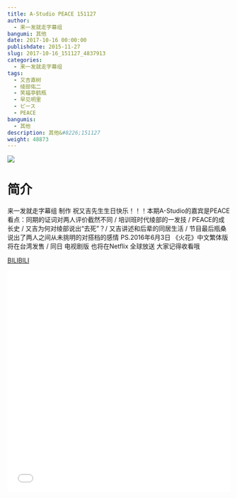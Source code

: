 ```yaml
---
title: A-Studio PEACE 151127
author: 
  - 来一发就走字幕组
bangumi: 其他
date: 2017-10-16 00:00:00
publishdate: 2015-11-27
slug: 2017-10-16_151127_4837913
categories: 
  - 来一发就走字幕组
tags: 
  - 又吉直树
  - 绫部佑二
  - 笑福亭鹤瓶
  - 早见明里
  - ピース
  - PEACE
bangumis: 
  - 其他
description: 其他&#8226;151127
weight: 48873
---
```


![](https://i.imgur.com/UZ1zlsB.jpg)

# 简介  
来一发就走字幕组 制作 祝又吉先生生日快乐！！！本期A-Studio的嘉宾是PEACE 看点：同期的证词对两人评价截然不同 / 培训班时代绫部的一发技 / PEACE的成长史 / 又吉为何对绫部说出“去死”？/ 又吉讲述和后辈的同居生活 / 节目最后瓶桑说出了两人之间从未挑明的对搭档的感情  PS.2016年6月3日 《火花》中文繁体版将在台湾发售 / 同日 电视剧版  也将在Netflix­ 全球放送 大家记得收看哦


  [BILIBILI](https://www.bilibili.com/video/av4837913/)


  <iframe src="//www.bilibili.com/html/html5player.html?cid=7852822&aid=4837913" width="100%" height="500" frameborder="0" allowfullscreen="allowfullscreen"></iframe>
